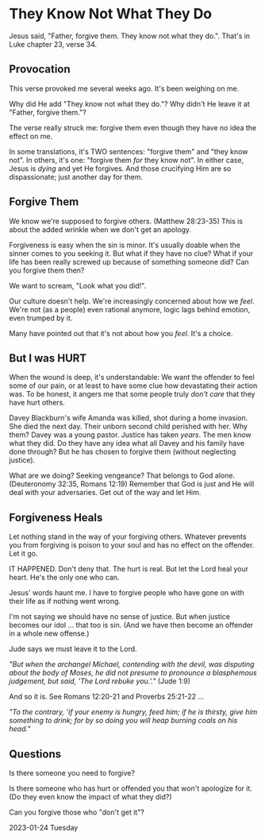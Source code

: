 # They Know Not What They Do

Jesus said, "Father, forgive them. They know not what they do.".
That's in Luke chapter 23, verse 34.

## Provocation

This verse provoked me several weeks ago.
It's been weighing on me.

Why did He add "They know not what they do."?
Why didn't He leave it at "Father, forgive them."?

The verse really struck me:
forgive them even though they have no idea the effect on me.

In some translations, it's TWO sentences: "forgive them" and "they
know not". In others, it's one: "forgive them *for* they know not".
In either case, Jesus is *dying* and yet He forgives. And those
crucifying Him are so dispassionate; just another day for them.

## Forgive Them

We know we're supposed to forgive others. (Matthew 28:23-35)
This is about the added wrinkle when we don't get an apology.

Forgiveness is easy when the sin is minor.
It's usually doable when the sinner comes to you seeking it.
But what if they have no clue? What if your life has been
really screwed up because of something someone did?
Can you forgive them then?

We want to scream, "Look what you did!".

Our culture doesn't help.
We're increasingly concerned about how we *feel*.
We're not (as a people) even rational anymore, logic lags behind emotion,
even trumped by it.

Many have pointed out that it's not about how you *feel*. It's a choice.

## But I was HURT

When the wound is deep, it's understandable:
We want the offender to feel some of our pain, or at least
to have some clue how devastating their action was. To be honest,
it angers me that some people truly *don't care* that they have
hurt others.

Davey Blackburn's wife Amanda was killed, shot during a home invasion.
She died the next day. Their unborn second child perished with her.
Why them? Davey was a young pastor. Justice has taken *years*.
The men know what they did. Do they have any idea what all Davey
and his family have done through? But he has chosen to forgive them
(without neglecting justice).

What are we doing? Seeking vengeance?
That belongs to God alone. (Deuteronomy 32:35, Romans 12:19)
Remember that God is just and He will deal with your adversaries.
Get out of the way and let Him.

## Forgiveness Heals

Let nothing stand in the way of your forgiving others.
Whatever prevents you from forgiving is poison to your soul
and has no effect on the offender. Let it go.

IT HAPPENED. Don't deny that. The hurt is real.
But let the Lord heal your heart. He's the only one who can.

Jesus' words haunt me.
I have to forgive people who have gone on with their life
as if nothing went wrong.

I'm not saying we should have no sense of justice.
But when justice becomes our idol ... that too is sin.
(And we have then become an offender in a whole new offense.)

Jude says we must leave it to the Lord.

*"But when the archangel Michael, contending with the devil,
 was disputing about the body of Moses, he did not presume to pronounce
 a blasphemous judgement, but said, 'The Lord rebuke you.'."*
(Jude 1:9)

And so it is. See Romans 12:20-21 and Proverbs 25:21-22 ...

*"To the contrary, 'if your enemy is hungry, feed him; if he
 is thirsty, give him something to drink; for by so doing you will
 heap burning coals on his head."*

## Questions

Is there someone you need to forgive?

Is there someone who has hurt or offended you that won't apologize for it.
(Do they even know the impact of what they did?)

Can you forgive those who "don't get it"?

2023-01-24 Tuesday


